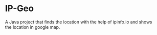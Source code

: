 # IP-Geo
A Java project that finds the location
with the help of ipinfo.io and shows the location in google map.
